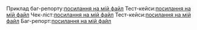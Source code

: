 Приклад баг-репорту:[посилання на мій файл](GIT/HM-20/MYWork/DariaStrashna"Основитестуваннямобільнихдодатків")
Тест-кейси:[посилання на мій файл](GIT/HM-20/MYWork/DariaStrashna"ОсновиwebHTML,CSS.Кодуваннясимволів")
Чек-ліст:[посилання на мій файл](GIT/HM-20/MYWork/DariaStrashna"Тестовадокументація")
Тест-кейси:[посилання на мій файл](GIT/HM-20/MYWork/DariaStrashna"Рівнітавидитестування")
Баг-репорт:[посилання на мій файл](GIT/HM-20/MYWork/DariaStrashna"Тестуваннявебзастосунків")
